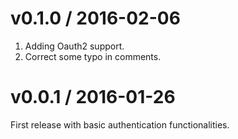 # v0.1.0 / 2016-02-06
1. Adding Oauth2 support.
2. Correct some typo in comments.

# v0.0.1 / 2016-01-26
First release with basic authentication functionalities.